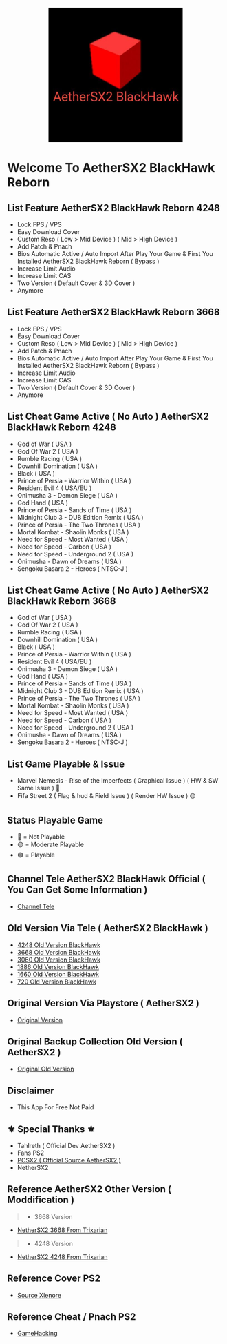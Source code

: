 <p align="center">
  <img width="312" height="312" src="/.github/assets/logo_light.png">
</p>

# Welcome To AetherSX2 BlackHawk Reborn

## List Feature AetherSX2 BlackHawk Reborn 4248
* Lock FPS / VPS
* Easy Download Cover
* Custom Reso ( Low > Mid Device ) ( Mid > High Device )
* Add Patch & Pnach
* Bios Automatic Active / Auto Import After Play Your Game & First You Installed AetherSX2 BlackHawk Reborn ( Bypass )
* Increase Limit Audio
* Increase Limit CAS
* Two Version ( Default Cover & 3D Cover )
* Anymore

## List Feature AetherSX2 BlackHawk Reborn 3668
* Lock FPS / VPS
* Easy Download Cover
* Custom Reso ( Low > Mid Device ) ( Mid > High Device )
* Add Patch & Pnach
* Bios Automatic Active / Auto Import After Play Your Game & First You Installed AetherSX2 BlackHawk Reborn ( Bypass )
* Increase Limit Audio
* Increase Limit CAS
* Two Version ( Default Cover & 3D Cover )
* Anymore

## List Cheat Game Active ( No Auto ) AetherSX2 BlackHawk Reborn 4248 

- God of War ( USA )
- God Of War 2 ( USA )
- Rumble Racing ( USA )
- Downhill Domination ( USA )
- Black ( USA )
- Prince of Persia - Warrior Within ( USA )
- Resident Evil 4  ( USA/EU )
- Onimusha 3 - Demon Siege ( USA )
- God Hand ( USA )
- Prince of Persia - Sands of Time ( USA )
- Midnight Club 3 - DUB Edition Remix ( USA )
- Prince of Persia - The Two Thrones ( USA )
- Mortal Kombat - Shaolin Monks ( USA )
- Need for Speed - Most Wanted ( USA )
- Need for Speed - Carbon ( USA )
- Need for Speed - Underground 2 ( USA )
- Onimusha - Dawn of Dreams ( USA )
- Sengoku Basara 2 - Heroes ( NTSC-J )

## List Cheat Game Active ( No Auto ) AetherSX2 BlackHawk Reborn 3668

- God of War ( USA )
- God Of War 2 ( USA )
- Rumble Racing ( USA )
- Downhill Domination ( USA )
- Black ( USA )
- Prince of Persia - Warrior Within ( USA )
- Resident Evil 4  ( USA/EU )
- Onimusha 3 - Demon Siege ( USA )
- God Hand ( USA )
- Prince of Persia - Sands of Time ( USA )
- Midnight Club 3 - DUB Edition Remix ( USA )
- Prince of Persia - The Two Thrones ( USA )
- Mortal Kombat - Shaolin Monks ( USA )
- Need for Speed - Most Wanted ( USA )
- Need for Speed - Carbon ( USA )
- Need for Speed - Underground 2 ( USA )
- Onimusha - Dawn of Dreams ( USA )
- Sengoku Basara 2 - Heroes ( NTSC-J )

## List Game Playable & Issue
* Marvel Nemesis - Rise of the Imperfects ( Graphical Issue ) ( HW & SW Same Issue ) 🛑
* Fifa Street 2 ( Flag & hud & Field Issue ) ( Render HW Issue ) 🟡

## Status Playable Game
* 🔴 = Not Playable
* 🟡 = Moderate Playable
* 🟢 = Playable

## Channel Tele AetherSX2 BlackHawk Official ( You Can Get Some Information )
* [Channel Tele](https://t.me/AetherSX2BlackHawk)

## Old Version Via Tele ( AetherSX2 BlackHawk )
* [4248 Old Version BlackHawk](https://pastelink.net/l0jfla2j)
* [3668 Old Version BlackHawk](https://pastelink.net/jhymbnje)
* [3060 Old Version BlackHawk](https://pastelink.net/3xb49mr6)
* [1886 Old Version BlackHawk](https://pastelink.net/pf30lc27)
* [1660 Old Version BlackHawk](https://pastelink.net/5qss49sy)
* [720 Old Version BlackHawk](https://pastelink.net/vankpd8t)


## Original Version Via Playstore ( AetherSX2 )
* [Original Version](https://play.google.com/store/apps/details?id=xyz.aethersx2.android)

## Original Backup Collection Old Version ( AetherSX2 )
* [Original Old Version](https://www.mediafire.com/folder/fze13e0pn7vt8/Halaman+1)

## Disclaimer
* This App For Free Not Paid

## ⚜️ Special Thanks ⚜️
* Tahlreth ( Official Dev AetherSX2 )
* Fans PS2 
* [ PCSX2 ( Official Source AetherSX2 ) ](https://github.com/PCSX2/pcsx2)
* NetherSX2

## Reference AetherSX2 Other Version ( Moddification )
>* 3668 Version
* [ NetherSX2 3668 From Trixarian ](https://github.com/Trixarian/NetherSX2-classic/releases)
>* 4248 Version
* [ NetherSX2 4248 From Trixarian ](https://github.com/Trixarian/NetherSX2-patch/releases)

## Reference Cover PS2
* [Source Xlenore](https://github.com/xlenore/ps2-covers)

## Reference Cheat / Pnach PS2
* [GameHacking](https://gamehacking.org/game/103030)
